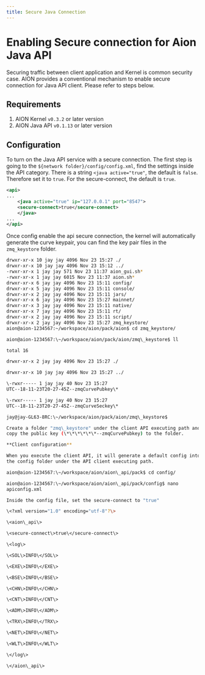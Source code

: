```yaml
---
title: Secure Java Connection
---
```


# Enabling Secure connection for Aion Java API

Securing traffic between client application and Kernel is common security case. AION provides a conventional mechanism to enable secure connection for Java API client. Please refer to steps below.

## Requirements

1. AION Kernel `v0.3.2` or later version
1. AION Java API `v0.1.13` or later version

## Configuration

To turn on the Java API service with a secure connection. The first step is going to the `${network folder}/config/config.xml`, find the settings inside the API category. There is a string `<java active="true"`, the default is `false`. Therefore set it to `true`. For the secure-connect, the default is `true`.

```xml
<api>
...
    <java active="true" ip="127.0.0.1" port="8547">
    <secure-connect>true</secure-connect>
    </java>
...
</api>
```

Once config enable the api secure connection, the kernel will automatically generate the curve keypair, you can find the key pair files in the `zmq_keystore` folder.

```bash
drwxr-xr-x 10 jay jay 4096 Nov 23 15:27 ./
drwxr-xr-x 10 jay jay 4096 Nov 23 15:12 ../
-rwxr-xr-x 1 jay jay 571 Nov 23 11:37 aion_gui.sh*
-rwxr-xr-x 1 jay jay 6015 Nov 23 11:37 aion.sh*
drwxr-xr-x 6 jay jay 4096 Nov 23 15:11 config/
drwxr-xr-x 5 jay jay 4096 Nov 23 15:11 console/
drwxr-xr-x 2 jay jay 4096 Nov 23 15:11 jars/
drwxr-xr-x 6 jay jay 4096 Nov 23 15:27 mainnet/
drwxr-xr-x 3 jay jay 4096 Nov 23 15:11 native/
drwxr-xr-x 7 jay jay 4096 Nov 23 15:11 rt/
drwxr-xr-x 2 jay jay 4096 Nov 23 15:11 script/
drwxr-xr-x 2 jay jay 4096 Nov 23 15:27 zmq_keystore/
aion@aion-1234567:~/workspace/aion/pack/aion$ cd zmq_keystore/

aion@aion-1234567:\~/workspace/aion/pack/aion/zmq\_keystore$ ll

total 16

drwxr-xr-x 2 jay jay 4096 Nov 23 15:27 ./

drwxr-xr-x 10 jay jay 4096 Nov 23 15:27 ../

\-rwxr----- 1 jay jay 40 Nov 23 15:27
UTC--18-11-23T20-27-45Z--zmqCurvePubkey\*

\-rwxr----- 1 jay jay 40 Nov 23 15:27
UTC--18-11-23T20-27-45Z--zmqCurveSeckey\*

jay@jay-GL63-8RC:\~/workspace/aion/pack/aion/zmq\_keystore$

Create a folder "zmq\_keystore" under the client API executing path and
copy the public key (\*\*\*\*\*\*--zmqCurvePubkey) to the folder.

**Client configuration**

When you execute the client API, it will generate a default config into
the config folder under the API client executing path.

aion@aion-1234567:\~/workspace/aion/aion\_api/pack$ cd config/

aion@aion-1234567:\~/workspace/aion/aion\_api/pack/config$ nano
apiconfig.xml

Inside the config file, set the secure-connect to "true"

\<?xml version="1.0" encoding="utf-8"?\>

\<aion\_api\>

\<secure-connect\>true\</secure-connect\>

\<log\>

\<SOL\>INFO\</SOL\>

\<EXE\>INFO\</EXE\>

\<BSE\>INFO\</BSE\>

\<CHN\>INFO\</CHN\>

\<CNT\>INFO\</CNT\>

\<ADM\>INFO\</ADM\>

\<TRX\>INFO\</TRX\>

\<NET\>INFO\</NET\>

\<WLT\>INFO\</WLT\>

\</log\>

\</aion\_api\>
